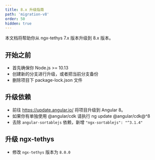 ```yaml
---
title: 8.x 升级指南
path: 'migration-v8'
order: 50
hidden: true
---
```


本文档将帮助你从 ngx-tethys 7.x 版本升级到 8.x 版本。

## 开始之前

- 首先确保你 Node.js >= 10.13
- 创建新的分支进行升级，或者把当前分支备份
- 删除项目下 package-lock.json 文件

## 升级依赖

- 前往 https://update.angular.io/ 将项目升级到 Angular 8。
- 如果你有单独使用 @angular/cdk 请执行 ng update @angular/cdk@^8
- 去除 `angular-sortablejs` 依赖，新增 `"ngx-sortablejs": "^3.1.4"`

## 升级 ngx-tethys
- 修改 `ngx-tethys` 版本为 `8.0.0`
